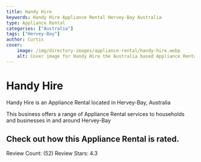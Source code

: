 ```yaml
---
title: Handy Hire
keywords: Handy Hire Appliance Rental Hervey-Bay Australia 
type: Appliance Rental 
categories: ["Australia"]
tags: ["Hervey-Bay"]
author: Curtis
cover:
    image: /img/directory-images/appliance-rental/handy-hire.webp
    alt: Cover image for Handy Hire the Australia based Appliance Rental servicing Hervey-Bay 
---
```


# Handy Hire
Handy Hire is an Appliance Rental located in Hervey-Bay, Australia

This business offers a range of Appliance Rental services to households and businesses in and around Hervey-Bay

## Check out how this Appliance Rental is rated.
Review Count: (52)
Review Stars: 4.3
